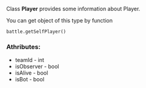 Class **Player** provides some information about Player.

You can get object of this type by function

    battle.getSelfPlayer()

### Athributes:

- teamId  - int
- isObserver - bool
- isAlive - bool
- isBot - bool
